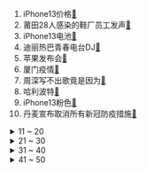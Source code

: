 1. iPhone13价格[:link:](https://s.weibo.com/weibo?q=%23iPhone13价格%23&Refer=top)
2. 莆田28人感染的鞋厂员工发声[:link:](https://s.weibo.com/weibo?q=%23莆田28人感染的鞋厂员工发声%23&Refer=top)
3. iPhone13电池[:link:](https://s.weibo.com/weibo?q=%23iPhone13电池%23&Refer=top)
4. 迪丽热巴青春电台DJ[:link:](https://s.weibo.com/weibo?q=%23迪丽热巴青春电台DJ%23&Refer=top)
5. 苹果发布会[:link:](https://s.weibo.com/weibo?q=%23苹果发布会%23&Refer=top)
6. 厦门疫情[:link:](https://s.weibo.com/weibo?q=%23厦门疫情%23&Refer=top)
7. 周深写不出歌竟是因为[:link:](https://s.weibo.com/weibo?q=%23周深写不出歌竟是因为%23&Refer=top)
8. 哈利波特[:link:](https://s.weibo.com/weibo?q=%23哈利波特%23&Refer=top)
9. iPhone13粉色[:link:](https://s.weibo.com/weibo?q=%23iPhone13粉色%23&Refer=top)
10. 丹麦宣布取消所有新冠防疫措施[:link:](https://s.weibo.com/weibo?q=%23丹麦宣布取消所有新冠防疫措施%23&Refer=top)
<details>
<summary>11 ~ 20</summary>

11. 全国健康码行程码实现一页通行[:link:](https://s.weibo.com/weibo?q=%23全国健康码行程码实现一页通行%23&Refer=top)
12. iPhone13刘海变小了[:link:](https://s.weibo.com/weibo?q=%23iPhone13刘海变小了%23&Refer=top)
13. iPhone13[:link:](https://s.weibo.com/weibo?q=%23iPhone13%23&Refer=top)
14. 多所高校禁止学生未婚发生性行为[:link:](https://s.weibo.com/weibo?q=%23多所高校禁止学生未婚发生性行为%23&Refer=top)
15. 杭州有楼盘需187个月社保才能摇号[:link:](https://s.weibo.com/weibo?q=%23杭州有楼盘需187个月社保才能摇号%23&Refer=top)
16. iPhone 13 pro[:link:](https://s.weibo.com/weibo?q=%23iPhone%2013%20pro%23&Refer=top)
17. iPhone13配置[:link:](https://s.weibo.com/weibo?q=%23iPhone13配置%23&Refer=top)
18. 梁靖康直播豪华泡面翻车[:link:](https://s.weibo.com/weibo?q=%23梁靖康直播豪华泡面翻车%23&Refer=top)
19. iPad mini[:link:](https://s.weibo.com/weibo?q=%23iPad%20mini%23&Refer=top)
20. 月饼算是让南方人玩明白了[:link:](https://s.weibo.com/weibo?q=%23月饼算是让南方人玩明白了%23&Refer=top)
</details>
<details>
<summary>21 ~ 30</summary>

21. 普京接触新冠感染者将进行自我隔离[:link:](https://s.weibo.com/weibo?q=%23普京接触新冠感染者将进行自我隔离%23&Refer=top)
22. iPhone13真的香[:link:](https://s.weibo.com/weibo?q=%23iPhone13真的香%23&Refer=top)
23. iPhone 13 pro颜色[:link:](https://s.weibo.com/weibo?q=%23iPhone%2013%20pro颜色%23&Refer=top)
24. 李子柒公司声明[:link:](https://s.weibo.com/weibo?q=%23李子柒公司声明%23&Refer=top)
25. 英雄联盟[:link:](https://s.weibo.com/weibo?q=%23英雄联盟%23&Refer=top)
26. 宁静说女艺人自信比容貌更重要[:link:](https://s.weibo.com/weibo?q=%23宁静说女艺人自信比容貌更重要%23&Refer=top)
27. 长沙一柠檬茶店发券套路顾客[:link:](https://s.weibo.com/weibo?q=%23长沙一柠檬茶店发券套路顾客%23&Refer=top)
28. 大理地震[:link:](https://s.weibo.com/weibo?q=%23大理地震%23&Refer=top)
29. 一生一世的时宜有前世记忆吗[:link:](https://s.weibo.com/weibo?q=%23一生一世的时宜有前世记忆吗%23&Refer=top)
30. 你磕过哪些最邪门的cp[:link:](https://s.weibo.com/weibo?q=%23你磕过哪些最邪门的cp%23&Refer=top)
</details>
<details>
<summary>31 ~ 40</summary>

31. 赵立坚回应日本自民党选举频提中国[:link:](https://s.weibo.com/weibo?q=%23赵立坚回应日本自民党选举频提中国%23&Refer=top)
32. 小朋友独自隔离检查[:link:](https://s.weibo.com/weibo?q=%23小朋友独自隔离检查%23&Refer=top)
33. 英国短跑选手乌贾B瓶尿样阳性[:link:](https://s.weibo.com/weibo?q=%23英国短跑选手乌贾B瓶尿样阳性%23&Refer=top)
34. 成都一老小区水池现1.2米长娃娃鱼[:link:](https://s.weibo.com/weibo?q=%23成都一老小区水池现1.2米长娃娃鱼%23&Refer=top)
35. 28人感染的鞋厂确诊前多人身体不适[:link:](https://s.weibo.com/weibo?q=%2328人感染的鞋厂确诊前多人身体不适%23&Refer=top)
36. 周生辰人类高质量已婚男性[:link:](https://s.weibo.com/weibo?q=%23周生辰人类高质量已婚男性%23&Refer=top)
37. 台州杀害妻子并抛尸窨井男子被批捕[:link:](https://s.weibo.com/weibo?q=%23台州杀害妻子并抛尸窨井男子被批捕%23&Refer=top)
38. 杨波说迪士尼能治公主病[:link:](https://s.weibo.com/weibo?q=%23杨波说迪士尼能治公主病%23&Refer=top)
39. 狗子喝个水顺便把澡洗了[:link:](https://s.weibo.com/weibo?q=%23狗子喝个水顺便把澡洗了%23&Refer=top)
40. 成都塞尔维亚失联女子被找到[:link:](https://s.weibo.com/weibo?q=%23成都塞尔维亚失联女子被找到%23&Refer=top)
</details>
<details>
<summary>41 ~ 50</summary>

41. 陆云旗发疯文学表白九龄[:link:](https://s.weibo.com/weibo?q=%23陆云旗发疯文学表白九龄%23&Refer=top)
42. 别怕莆田小小勇士们[:link:](https://s.weibo.com/weibo?q=%23别怕莆田小小勇士们%23&Refer=top)
43. 今天是卡卡西生日[:link:](https://s.weibo.com/weibo?q=%23今天是卡卡西生日%23&Refer=top)
44. 莆田核酸阳性小朋友独自接受检查[:link:](https://s.weibo.com/weibo?q=%23莆田核酸阳性小朋友独自接受检查%23&Refer=top)
45. 霸天虎撤退[:link:](https://s.weibo.com/weibo?q=%23霸天虎撤退%23&Refer=top)
46. 骗子连设3年高额奖学金骗教授夫妇一千万[:link:](https://s.weibo.com/weibo?q=%23骗子连设3年高额奖学金骗教授夫妇一千万%23&Refer=top)
47. 柳州一益禾堂奶茶店遍布蟑螂[:link:](https://s.weibo.com/weibo?q=%23柳州一益禾堂奶茶店遍布蟑螂%23&Refer=top)
48. 全运会火炬手训练场偶遇苏炳添的反应[:link:](https://s.weibo.com/weibo?q=%23全运会火炬手训练场偶遇苏炳添的反应%23&Refer=top)
49. 任正非谈为什么还要拼命研究6G[:link:](https://s.weibo.com/weibo?q=%23任正非谈为什么还要拼命研究6G%23&Refer=top)
50. 新生儿患罕见病全身散发香味[:link:](https://s.weibo.com/weibo?q=%23新生儿患罕见病全身散发香味%23&Refer=top)
51. 樊振东全红婵的体型差[:link:](https://s.weibo.com/weibo?q=%23樊振东全红婵的体型差%23&Refer=top)
</details>